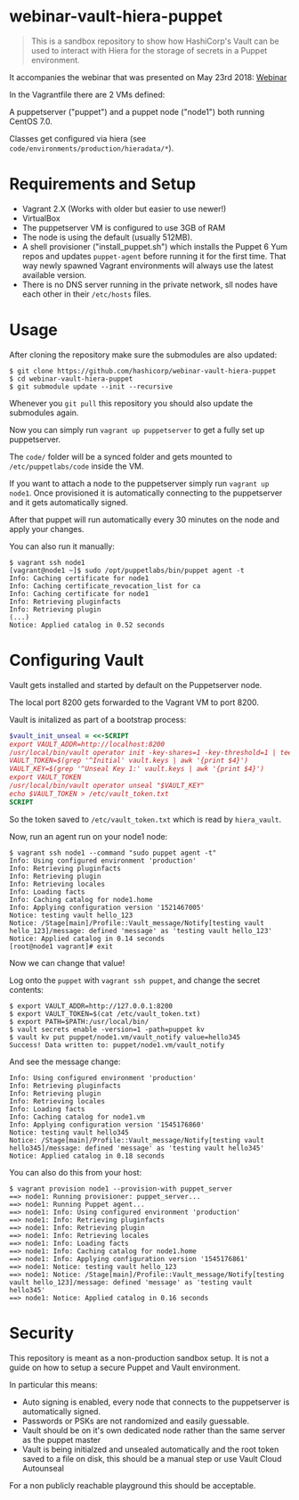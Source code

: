 # webinar-vault-hiera-puppet

> This is a sandbox repository to show how HashiCorp's Vault can be used to interact with Hiera for the storage of secrets in a Puppet environment.

It accompanies the webinar that was presented on May 23rd 2018: [Webinar](https://www.hashicorp.com/resources/hashicorp-vault-with-puppet-hiera-5-for-secret-management)

In the Vagrantfile there are 2 VMs defined:

A puppetserver ("puppet") and a puppet node ("node1") both running CentOS 7.0.

Classes get configured via hiera (see `code/environments/production/hieradata/*`).

# Requirements and Setup

* Vagrant 2.X (Works with older but easier to use newer!)
* VirtualBox
* The puppetserver VM is configured to use 3GB of RAM
* The node is using the default (usually 512MB).
* A shell provisioner ("install_puppet.sh") which installs the Puppet 6 Yum repos and updates `puppet-agent` before running it for the first time. That way newly spawned Vagrant environments will always use the latest available version.
* There is no DNS server running in the private network, sll nodes have each other in their `/etc/hosts` files.

# Usage

After cloning the repository make sure the submodules are also updated:

```
$ git clone https://github.com/hashicorp/webinar-vault-hiera-puppet
$ cd webinar-vault-hiera-puppet
$ git submodule update --init --recursive
```

Whenever you `git pull` this repository you should also update the submodules again.

Now you can simply run `vagrant up puppetserver` to get a fully set up puppetserver.

The `code/` folder will be a synced folder and gets mounted to `/etc/puppetlabs/code` inside the VM.

If you want to attach a node to the puppetserver simply run `vagrant up node1`.
Once provisioned it is automatically connecting to the puppetserver and it gets automatically signed.

After that puppet will run automatically every 30 minutes on the node and apply your changes.

You can also run it manually:

```
$ vagrant ssh node1
[vagrant@node1 ~]$ sudo /opt/puppetlabs/bin/puppet agent -t
Info: Caching certificate for node1
Info: Caching certificate_revocation_list for ca
Info: Caching certificate for node1
Info: Retrieving pluginfacts
Info: Retrieving plugin
(...)
Notice: Applied catalog in 0.52 seconds
```

# Configuring Vault

Vault gets installed and started by default on the Puppetserver node.

The local port 8200 gets forwarded to the Vagrant VM to port 8200.

Vault is initalized as part of a bootstrap process:

```ruby
$vault_init_unseal = <<-SCRIPT
export VAULT_ADDR=http://localhost:8200
/usr/local/bin/vault operator init -key-shares=1 -key-threshold=1 | tee vault.keys
VAULT_TOKEN=$(grep '^Initial' vault.keys | awk '{print $4}')
VAULT_KEY=$(grep '^Unseal Key 1:' vault.keys | awk '{print $4}')
export VAULT_TOKEN
/usr/local/bin/vault operator unseal "$VAULT_KEY"
echo $VAULT_TOKEN > /etc/vault_token.txt
SCRIPT
```

So the token saved to `/etc/vault_token.txt` which is read by `hiera_vault`.

Now, run an agent run on your node1 node:

```
$ vagrant ssh node1 --command "sudo puppet agent -t"
Info: Using configured environment 'production'
Info: Retrieving pluginfacts
Info: Retrieving plugin
Info: Retrieving locales
Info: Loading facts
Info: Caching catalog for node1.home
Info: Applying configuration version '1521467005'
Notice: testing vault hello_123
Notice: /Stage[main]/Profile::Vault_message/Notify[testing vault hello_123]/message: defined 'message' as 'testing vault hello_123'
Notice: Applied catalog in 0.14 seconds
[root@node1 vagrant]# exit
```

Now we can change that value!

Log onto the `puppet` with `vagrant ssh puppet`, and change the secret contents:

```
$ export VAULT_ADDR=http://127.0.0.1:8200
$ export VAULT_TOKEN=$(cat /etc/vault_token.txt)
$ export PATH=$PATH:/usr/local/bin/
$ vault secrets enable -version=1 -path=puppet kv
$ vault kv put puppet/node1.vm/vault_notify value=hello345
Success! Data written to: puppet/node1.vm/vault_notify
```

And see the message change:

```
Info: Using configured environment 'production'
Info: Retrieving pluginfacts
Info: Retrieving plugin
Info: Retrieving locales
Info: Loading facts
Info: Caching catalog for node1.vm
Info: Applying configuration version '1545176860'
Notice: testing vault hello345
Notice: /Stage[main]/Profile::Vault_message/Notify[testing vault hello345]/message: defined 'message' as 'testing vault hello345'
Notice: Applied catalog in 0.18 seconds
```

You can also do this from your host:
```
$ vagrant provision node1 --provision-with puppet_server
==> node1: Running provisioner: puppet_server...
==> node1: Running Puppet agent...
==> node1: Info: Using configured environment 'production'
==> node1: Info: Retrieving pluginfacts
==> node1: Info: Retrieving plugin
==> node1: Info: Retrieving locales
==> node1: Info: Loading facts
==> node1: Info: Caching catalog for node1.home
==> node1: Info: Applying configuration version '1545176861'
==> node1: Notice: testing vault hello_123
==> node1: Notice: /Stage[main]/Profile::Vault_message/Notify[testing vault hello_123]/message: defined 'message' as 'testing vault hello345'
==> node1: Notice: Applied catalog in 0.16 seconds
```

# Security

This repository is meant as a non-production sandbox setup.
It is not a guide on how to setup a secure Puppet and Vault environment.

In particular this means:

* Auto signing is enabled, every node that connects to the puppetserver is automatically signed.
* Passwords or PSKs are not randomized and easily guessable.
* Vault should be on it's own dedicated node rather than the same server as the puppet master
* Vault is being initialzed and unsealed automatically and the root token saved to a file on disk, this should be a manual step or use Vault Cloud Autounseal

For a non publicly reachable playground this should be acceptable.

